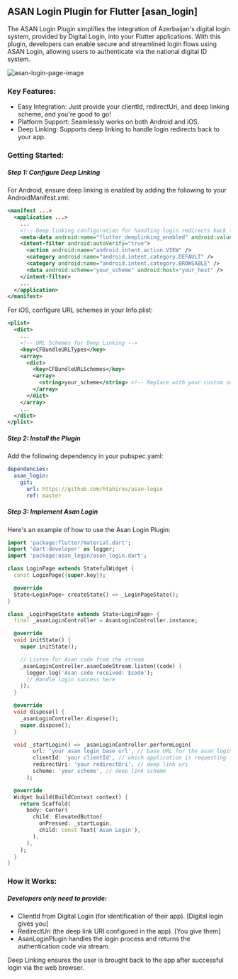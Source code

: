 ## ASAN Login Plugin for Flutter [asan_login]
The ASAN Login Plugin simplifies the integration of Azerbaijan's digital login system, provided by Digital Login, into your Flutter applications. With this plugin, developers can enable secure and streamlined login flows using ASAN Login, allowing users to authenticate via the national digital ID system.

![asan-login-page-image](https://github.com/user-attachments/assets/2fb804be-1535-4928-b2cc-ad2749bcde51)

### Key Features:
- Easy Integration: Just provide your clientId, redirectUri, and deep linking scheme, and you're good to go!
- Platform Support: Seamlessly works on both Android and iOS.
- Deep Linking: Supports deep linking to handle login redirects back to your app.
### Getting Started:
##### Step 1: Configure Deep Linking
For Android, ensure deep linking is enabled by adding the following to your AndroidManifest.xml:
```xml
<manifest ...>
  <application ...>
    ...
    <!-- Deep linking configuration for handling login redirects back to the app -->
    <meta-data android:name="flutter_deeplinking_enabled" android:value="true" />
    <intent-filter android:autoVerify="true">
      <action android:name="android.intent.action.VIEW" />
      <category android:name="android.intent.category.DEFAULT" />
      <category android:name="android.intent.category.BROWSABLE" />
      <data android:scheme="your_scheme" android:host="your_host" />
    </intent-filter>
    ...
  </application>
</manifest>
```

For iOS, configure URL schemes in your Info.plist:
```xml
<plist>
  <dict>
    ...
    <!-- URL Schemes for Deep Linking -->
    <key>CFBundleURLTypes</key>
    <array>
      <dict>
        <key>CFBundleURLSchemes</key>
        <array>
          <string>your_scheme</string> <!-- Replace with your custom scheme -->
        </array>
      </dict>
    </array>
    ...
  </dict>
</plist>
```

##### Step 2: Install the Plugin
Add the following dependency in your pubspec.yaml:
```yaml
dependencies:
  asan_login:
    git:
      url: https://github.com/htahirov/asan-login
      ref: master
```
  
##### Step 3: Implement Asan Login
Here's an example of how to use the Asan Login Plugin:
```dart
import 'package:flutter/material.dart';
import 'dart:developer' as logger;
import 'package:asan_login/asan_login.dart';

class LoginPage extends StatefulWidget {
  const LoginPage({super.key});

  @override
  State<LoginPage> createState() => _LoginPageState();
}

class _LoginPageState extends State<LoginPage> {
  final _asanLoginController = AsanLoginController.instance;

  @override
  void initState() {
    super.initState();

    // Listen for Asan code from the stream
    _asanLoginController.asanCodeStream.listen((code) {
      logger.log('Asan code received: $code');
      // Handle login success here
    });
  }

  @override
  void dispose() {
    _asanLoginController.dispose();
    super.dispose();
  }

  void _startLogin() => _asanLoginController.performLogin(
        url: 'your asan login base url', // base URL for the asan login
        clientId: 'your clientId', // which application is requesting
        redirectUri: 'your redirectUri', // deep link uri
        scheme: 'your scheme', // deep link scheme
      );

  @override
  Widget build(BuildContext context) {
    return Scaffold(
      body: Center(
        child: ElevatedButton(
          onPressed: _startLogin,
          child: const Text('Asan Login'),
        ),
      ),
    );
  }
}
```

### How it Works:
##### Developers only need to provide:
- ClientId from Digital Login (for identification of their app). [Digital login gives you]
- RedirectUri (the deep link URI configured in the app). [You give them]
- AsanLoginPlugin handles the login process and returns the authentication code via stream.

Deep Linking ensures the user is brought back to the app after successful login via the web browser.  
